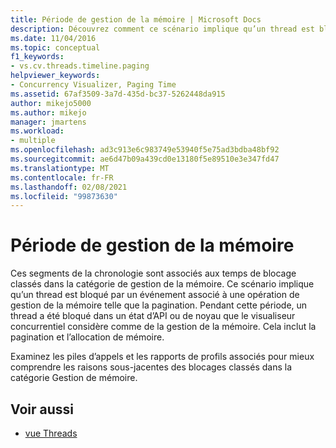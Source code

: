 ```yaml
---
title: Période de gestion de la mémoire | Microsoft Docs
description: Découvrez comment ce scénario implique qu’un thread est bloqué par un événement qui est associé à une opération de gestion de la mémoire telle que la pagination.
ms.date: 11/04/2016
ms.topic: conceptual
f1_keywords:
- vs.cv.threads.timeline.paging
helpviewer_keywords:
- Concurrency Visualizer, Paging Time
ms.assetid: 67af3509-3a7d-435d-bc37-5262448da915
author: mikejo5000
ms.author: mikejo
manager: jmartens
ms.workload:
- multiple
ms.openlocfilehash: ad3c913e6c983749e53940f5e75ad3bdba48bf92
ms.sourcegitcommit: ae6d47b09a439cd0e13180f5e89510e3e347fd47
ms.translationtype: MT
ms.contentlocale: fr-FR
ms.lasthandoff: 02/08/2021
ms.locfileid: "99873630"
---
```

# <a name="memory-management-time"></a>Période de gestion de la mémoire
Ces segments de la chronologie sont associés aux temps de blocage classés dans la catégorie de gestion de la mémoire. Ce scénario implique qu’un thread est bloqué par un événement associé à une opération de gestion de la mémoire telle que la pagination. Pendant cette période, un thread a été bloqué dans un état d’API ou de noyau que le visualiseur concurrentiel considère comme de la gestion de la mémoire. Cela inclut la pagination et l’allocation de mémoire.

 Examinez les piles d’appels et les rapports de profils associés pour mieux comprendre les raisons sous-jacentes des blocages classés dans la catégorie Gestion de mémoire.

## <a name="see-also"></a>Voir aussi
- [vue Threads](../profiling/threads-view-parallel-performance.md)